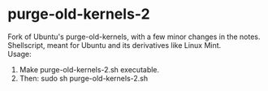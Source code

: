 # purge-old-kernels-2
Fork of Ubuntu's purge-old-kernels, with a few minor changes in the notes.<br>
Shellscript, meant for Ubuntu and its derivatives like Linux Mint.<br>
Usage:<br>
1. Make purge-old-kernels-2.sh executable.<br>
2. Then: sudo sh purge-old-kernels-2.sh
